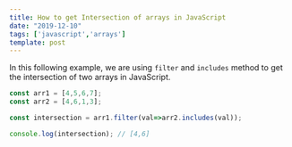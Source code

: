```yaml
---
title: How to get Intersection of arrays in JavaScript
date: "2019-12-10"
tags: ['javascript','arrays']
template: post
---
```


In this following example, we are using `filter` and `includes` method to get the intersection of two arrays in JavaScript.

```js
const arr1 = [4,5,6,7];
const arr2 = [4,6,1,3];

const intersection = arr1.filter(val=>arr2.includes(val));

console.log(intersection); // [4,6]
```
